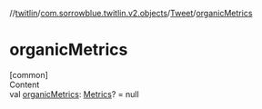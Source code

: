 //[twitlin](../../index.md)/[com.sorrowblue.twitlin.v2.objects](../index.md)/[Tweet](index.md)/[organicMetrics](organic-metrics.md)



# organicMetrics  
[common]  
Content  
val [organicMetrics](organic-metrics.md): [Metrics](../-metrics/index.md)? = null  



